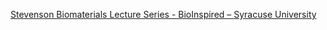[Stevenson Biomaterials Lecture Series - BioInspired – Syracuse University](https://qi.tc/qi/119706)